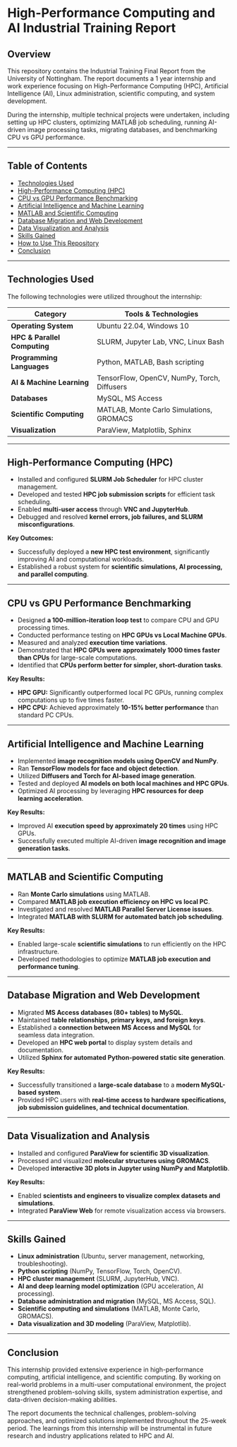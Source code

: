 # High-Performance Computing and AI Industrial Training Report

## Overview

This repository contains the Industrial Training Final Report from the University of Nottingham. The report documents a 1 year internship and work experience focusing on High-Performance Computing (HPC), Artificial Intelligence (AI), Linux administration, scientific computing, and system development. 

During the internship, multiple technical projects were undertaken, including setting up HPC clusters, optimizing MATLAB job scheduling, running AI-driven image processing tasks, migrating databases, and benchmarking CPU vs GPU performance.

---

## Table of Contents

- [Technologies Used](#technologies-used)
- [High-Performance Computing (HPC)](#high-performance-computing-hpc)
- [CPU vs GPU Performance Benchmarking](#cpu-vs-gpu-performance-benchmarking)
- [Artificial Intelligence and Machine Learning](#artificial-intelligence-and-machine-learning)
- [MATLAB and Scientific Computing](#matlab-and-scientific-computing)
- [Database Migration and Web Development](#database-migration-and-web-development)
- [Data Visualization and Analysis](#data-visualization-and-analysis)
- [Skills Gained](#skills-gained)
- [How to Use This Repository](#how-to-use-this-repository)
- [Conclusion](#conclusion)

---

## Technologies Used

The following technologies were utilized throughout the internship:

| Category                  | Tools & Technologies                      |
|---------------------------|-------------------------------------------|
| **Operating System**      | Ubuntu 22.04, Windows 10                 |
| **HPC & Parallel Computing** | SLURM, Jupyter Lab, VNC, Linux Bash  |
| **Programming Languages** | Python, MATLAB, Bash scripting           |
| **AI & Machine Learning** | TensorFlow, OpenCV, NumPy, Torch, Diffusers |
| **Databases**            | MySQL, MS Access                         |
| **Scientific Computing** | MATLAB, Monte Carlo Simulations, GROMACS |
| **Visualization**        | ParaView, Matplotlib, Sphinx             |

---

## High-Performance Computing (HPC)

- Installed and configured **SLURM Job Scheduler** for HPC cluster management.
- Developed and tested **HPC job submission scripts** for efficient task scheduling.
- Enabled **multi-user access** through **VNC and JupyterHub**.
- Debugged and resolved **kernel errors, job failures, and SLURM misconfigurations**.

**Key Outcomes:**
- Successfully deployed a **new HPC test environment**, significantly improving AI and computational workloads.
- Established a robust system for **scientific simulations, AI processing, and parallel computing**.

---

## CPU vs GPU Performance Benchmarking

- Designed **a 100-million-iteration loop test** to compare CPU and GPU processing times.
- Conducted performance testing on **HPC GPUs vs Local Machine GPUs**.
- Measured and analyzed **execution time variations**.
- Demonstrated that **HPC GPUs were approximately 1000 times faster than CPUs** for large-scale computations.
- Identified that **CPUs perform better for simpler, short-duration tasks**.

**Key Results:**
- **HPC GPU:** Significantly outperformed local PC GPUs, running complex computations up to five times faster.
- **HPC CPU:** Achieved approximately **10-15% better performance** than standard PC CPUs.

---

## Artificial Intelligence and Machine Learning

- Implemented **image recognition models using OpenCV and NumPy**.
- Ran **TensorFlow models for face and object detection**.
- Utilized **Diffusers and Torch for AI-based image generation**.
- Tested and deployed **AI models on both local machines and HPC GPUs**.
- Optimized AI processing by leveraging **HPC resources for deep learning acceleration**.

**Key Results:**
- Improved AI **execution speed by approximately 20 times** using HPC GPUs.
- Successfully executed multiple AI-driven **image recognition and image generation tasks**.

---

## MATLAB and Scientific Computing

- Ran **Monte Carlo simulations** using MATLAB.
- Compared **MATLAB job execution efficiency on HPC vs local PC**.
- Investigated and resolved **MATLAB Parallel Server License issues**.
- Integrated **MATLAB with SLURM for automated batch job scheduling**.

**Key Results:**
- Enabled large-scale **scientific simulations** to run efficiently on the HPC infrastructure.
- Developed methodologies to optimize **MATLAB job execution and performance tuning**.

---

## Database Migration and Web Development

- Migrated **MS Access databases (80+ tables) to MySQL**.
- Maintained **table relationships, primary keys, and foreign keys**.
- Established a **connection between MS Access and MySQL** for seamless data integration.
- Developed an **HPC web portal** to display system details and documentation.
- Utilized **Sphinx for automated Python-powered static site generation**.

**Key Results:**
- Successfully transitioned a **large-scale database** to a **modern MySQL-based system**.
- Provided HPC users with **real-time access to hardware specifications, job submission guidelines, and technical documentation**.

---

## Data Visualization and Analysis

- Installed and configured **ParaView for scientific 3D visualization**.
- Processed and visualized **molecular structures using GROMACS**.
- Developed **interactive 3D plots in Jupyter using NumPy and Matplotlib**.

**Key Results:**
- Enabled **scientists and engineers to visualize complex datasets and simulations**.
- Integrated **ParaView Web** for remote visualization access via browsers.

---

## Skills Gained

- **Linux administration** (Ubuntu, server management, networking, troubleshooting).
- **Python scripting** (NumPy, TensorFlow, Torch, OpenCV).
- **HPC cluster management** (SLURM, JupyterHub, VNC).
- **AI and deep learning model optimization** (GPU acceleration, AI processing).
- **Database administration and migration** (MySQL, MS Access, SQL).
- **Scientific computing and simulations** (MATLAB, Monte Carlo, GROMACS).
- **Data visualization and 3D modeling** (ParaView, Matplotlib).

---

## Conclusion

This internship provided extensive experience in high-performance computing, artificial intelligence, and scientific computing. By working on real-world problems in a multi-user computational environment, the project strengthened problem-solving skills, system administration expertise, and data-driven decision-making abilities.

The report documents the technical challenges, problem-solving approaches, and optimized solutions implemented throughout the 25-week period. The learnings from this internship will be instrumental in future research and industry applications related to HPC and AI.
